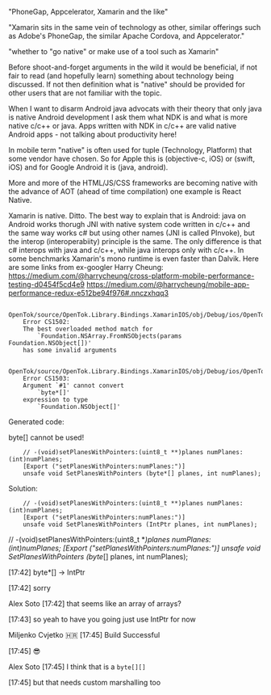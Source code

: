 

"PhoneGap, Appcelerator, Xamarin and the like"
 
"Xamarin sits in the same vein of technology as other, similar offerings such as Adobe's PhoneGap, the similar Apache Cordova, and Appcelerator."

"whether to "go native" or make use of a tool such as Xamarin"


Before shoot-and-forget arguments in the wild it would be beneficial, if not fair to read (and hopefully learn) something about technology being discussed. If not then definition what is "native" should be provided for other users that are not familiar with the topic.


When I want to disarm Android java advocats with their theory that only java is native Android development I ask them what NDK is and what is more native c/c++ or java. Apps written with NDK in c/c++ are valid native Android apps - not talking about productivity here!

In mobile term "native" is often used for tuple (Technology, Platform) that some vendor have chosen. So for Apple this is (objective-c, iOS) or (swift, iOS) and for Google Android it is (java, android).

More and more of the HTML/JS/CSS frameworks are becoming native with the advance of AOT (ahead of time compilation) one example is React Native.

Xamarin is native. Ditto. 
The best way to explain that is Android: java on Android works thorugh JNI with native system code written in c/c++ and the same way works c# but using other names (JNI is called PInvoke), but the interop (interoperabiity) principle is the same. The only difference is that c# interops with java and c/c++, while java interops only with c/c++.
In some benchmarks Xamarin's mono runtime is even faster than Dalvik. Here are some links from ex-googler Harry Cheung:
https://medium.com/@harrycheung/cross-platform-mobile-performance-testing-d0454f5cd4e9
https://medium.com/@harrycheung/mobile-app-performance-redux-e512be94f976#.nnczxhqq3








		OpenTok/source/OpenTok.Library.Bindings.XamarinIOS/obj/Debug/ios/OpenTok/OTVideoFrame.g.cs(29,29): 
		Error CS1502: 
		The best overloaded method match for 
			`Foundation.NSArray.FromNSObjects(params Foundation.NSObject[])' 
		has some invalid arguments 

		OpenTok/source/OpenTok.Library.Bindings.XamarinIOS/obj/Debug/ios/OpenTok/OTVideoFrame.g.cs(44,44): 
		Error CS1503: 
		Argument `#1' cannot convert 
			`byte*[]' 
		expression to type 
			`Foundation.NSObject[]'

Generated code:
	

byte[] cannot be used!

		// -(void)setPlanesWithPointers:(uint8_t **)planes numPlanes:(int)numPlanes;
		[Export ("setPlanesWithPointers:numPlanes:")]
		unsafe void SetPlanesWithPointers (byte*[] planes, int numPlanes);
	

Solution:
	
		// -(void)setPlanesWithPointers:(uint8_t **)planes numPlanes:(int)numPlanes;
		[Export ("setPlanesWithPointers:numPlanes:")]
		unsafe void SetPlanesWithPointers (IntPtr planes, int numPlanes);
	
	
	

// -(void)setPlanesWithPointers:(uint8_t **)planes numPlanes:(int)numPlanes;
        [Export ("setPlanesWithPointers:numPlanes:")]
        unsafe void SetPlanesWithPointers (byte*[] planes, int numPlanes);

[17:42] 
byte*[] -> IntPtr

[17:42] 
sorry

Alex Soto [17:42] 
that seems like an array of arrays?

[17:43] 
so yeah to have you going just use IntPtr for now

Miljenko Cvjetko 🇭🇷 [17:45] 
Build Successful

[17:45] 
:sunglasses:

Alex Soto [17:45] 
I think that is a `byte[][]`

[17:45] 
but that needs custom marshalling too	
	
	